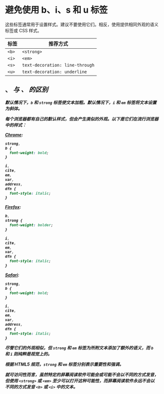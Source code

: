 # 避免使用 b、i、s 和 u 标签

这些标签通常用于设置样式。建议不要使用它们。相反，使用提供相同外观的语义标签或 CSS 样式。

| 标签 | 推荐方式 |
| --- | --- |
| `<b>` | `<strong>` |
| `<i>` | `<em>` |
| `<s>` | `text-decoration: line-through` |
| `<u>` | `text-decoration: underline` |

## <b>、<i> 与 <strong>、<em> 的区别

默认情况下，`b` 和 `strong` 标签使文本加粗。默认情况下，`i` 和 `em` 标签将文本设置为斜体。

每个浏览器都有自己的默认样式，但会产生类似的外观。以下是它们在流行浏览器中的样式：

[Chrome](https://chromium.googlesource.com/chromium/blink/+/master/Source/core/css/html.css):

```css
strong,
b {
  font-weight: bold;
}

i,
cite,
em,
var,
address,
dfn {
  font-style: italic;
}
```

[Firefox](https://hg.mozilla.org/mozilla-central/file/tip/layout/style/res/html.css):

```css
b,
strong {
  font-weight: bolder;
}

i,
cite,
em,
var,
dfn {
  font-style: italic;
}
```

[Safari](https://trac.webkit.org/browser/trunk/Source/WebCore/css/html.css):

```css
strong,
b {
  font-weight: bold;
}

i,
cite,
em,
var,
address,
dfn {
  font-style: italic;
}
```

尽管它们的外观相似，但 `strong` 和 `em` 标签为所附文本添加了额外的语义，而 `b` 和 `i` 则纯粹是视觉上的。

根据 HTML5 规范，`strong` 和 `em` 标签分别表示重要性和强调。

就可访问性而言，虽然特定的屏幕阅读软件可能会或可能不会以不同的方式发音，但使用 `<strong>` 或 `<em>` 至少可以打开这种可能性，而屏幕阅读软件永远不会以不同的方式发音 `<b>` 或 `<i>` 中的文本。
